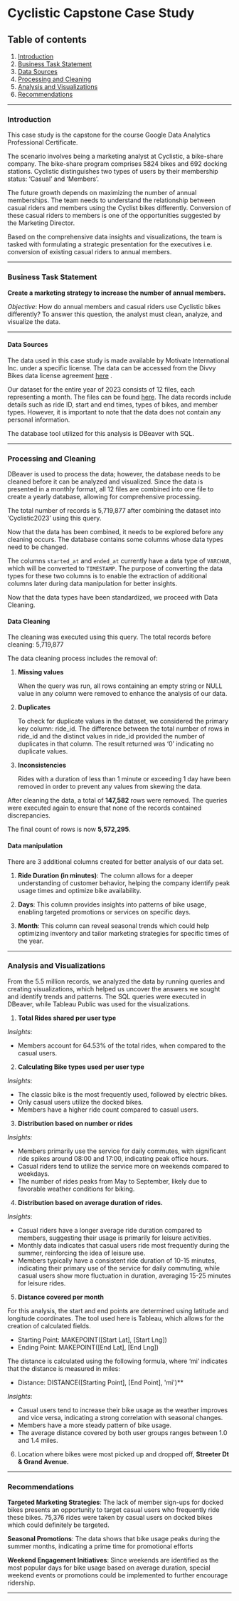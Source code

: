 
# Cyclistic Capstone Case Study
## Table of contents 

1. [Introduction](Capstone1.md#introduction) 
2. [Business Task Statement](Capstone1.md#business-task-statement) 
3. [Data Sources](Capstone1.md#data-sources) 
4. [Processing and Cleaning](Capstone1.md#processing-and-cleaning) 
5. [Analysis and Visualizations](Capstone1.md#analysis-and-visualizations) 
6. [Recommendations](Capstone1.md#recommendations)

---
###  Introduction

This case study is the capstone for the course Google Data Analytics Professional Certificate. 

The scenario involves being a marketing analyst at Cyclistic, a bike-share company. The bike-share program comprises 5824 bikes and 692 docking stations. Cyclistic distinguishes two types of users by their membership status: ‘Casual’ and ‘Members’.

 The future growth depends on maximizing the number of annual memberships. The team needs to understand the relationship between casual riders and members using the Cyclist bikes differently. Conversion of these casual riders to members is one of the opportunities suggested by the Marketing Director.

Based on the comprehensive data insights and visualizations, the team is tasked with formulating a strategic presentation for the executives i.e. conversion of existing casual riders to annual members.

---
###  Business Task Statement

**Create a marketing strategy to increase the number of annual members.**

*Objective*: How do annual members and casual riders use Cyclistic bikes differently? To answer this question, the analyst must clean, analyze, and visualize the data.

---
#### Data Sources

The data used in this case study is made available by Motivate International Inc. under a specific license. The data can be accessed from the Divvy Bikes data license agreement [here](https://divvybikes.com/data-license-agreement) .

Our dataset for the entire year of 2023 consists of 12 files, each representing a month. The files can be found [here](https://divvy-tripdata.s3.amazonaws.com/index.html). The data records include details such as ride ID, start and end times, types of bikes, and member types. However, it is important to note that the data does not contain any personal information.

The database tool utilized for this analysis is DBeaver with SQL.

---

### Processing and Cleaning

DBeaver is used to process the data; however, the database needs to be cleaned before it can be analyzed and visualized. Since the data is presented in a monthly format, all 12 files are combined into one file to create a yearly database, allowing for comprehensive processing.

The total number of records is 5,719,877 after combining the dataset into ‘Cyclistic2023’ using this query.

Now that the data has been combined, it needs to be explored before any cleaning occurs. The database contains some columns whose data types need to be changed.

The columns `started_at` and `ended_at` currently have a data type of `VARCHAR`, which will be converted to `TIMESTAMP`. The purpose of converting the data types for these two columns is to enable the extraction of additional columns later during data manipulation for better insights.
 
Now that the data types have been standardized, we proceed with Data Cleaning. 


   #### Data Cleaning

The cleaning was executed using this query. The total records before cleaning: 5,719,877
 
The data cleaning process includes the removal of:
 
1. **Missing values**
   
	When the query was run, all rows containing an empty string or NULL value in any column were removed to enhance the analysis of our data.

2. **Duplicates**

	To check for duplicate values in the dataset, we considered the primary key column: ride_id. The difference between the total number of rows in ride_id and the distinct values in ride_id provided the number of duplicates in that column. The result returned was ‘0’ indicating no duplicate values.

3. **Inconsistencies**
   
	Rides with a duration of less than 1 minute or exceeding 1 day have been removed in order to prevent any values from skewing the data.

After cleaning the data, a total of **147,582** rows were removed. The queries were executed again to ensure that none of the records contained discrepancies. 

The final count of rows is now **5,572,295**.

#### Data manipulation

There are 3 additional columns created for better analysis of our data set.

1. **Ride Duration (in minutes)**: The column allows for a deeper understanding of customer behavior, helping the company identify peak usage times and optimize bike availability. 

2. **Days**: This column provides insights into patterns of bike usage, enabling targeted promotions or services on specific days.
   
3. **Month**: This column can reveal seasonal trends which could help optimizing inventory and tailor marketing strategies for specific times of the year.

---
### Analysis and Visualizations

From the 5.5 million records, we analyzed the data by running queries and creating visualizations, which helped us uncover the answers we sought and identify trends and patterns. The SQL queries were executed in DBeaver, while Tableau Public was used for the visualizations.

1) **Total Rides shared per user type**

*Insights*:

- Members account for 64.53% of the total rides, when compared to the casual users.

2) **Calculating Bike types used per user type**

*Insights*:
  
- The classic bike is the most frequently used, followed by electric bikes.    
- Only casual users utilize the docked bikes.
- Members have a higher ride count compared to casual users.

3.  **Distribution based on number or rides**

*Insights:*
 
-  Members primarily use the service for daily commutes, with significant ride spikes around 08:00 and 17:00, indicating peak office hours.  
- Casual riders tend to utilize the service more on weekends compared to weekdays.
- The number of rides peaks from May to September, likely due to favorable weather conditions for biking.

4.  **Distribution based on average duration of rides.**

*Insights*: 

- Casual riders have a longer average ride duration compared to members, suggesting their usage is primarily for leisure activities.
- Monthly data indicates that casual users ride most frequently during the summer, reinforcing the idea of leisure use.
- Members typically have a consistent ride duration of 10-15 minutes, indicating their primary use of the service for daily commuting, while casual users show more fluctuation in duration, averaging 15-25 minutes for leisure rides.

5. **Distance covered per month**

For this analysis, the start and end points are determined using latitude and longitude coordinates. The tool used here is Tableau, which allows for the creation of calculated fields.

- Starting Point: MAKEPOINT([Start Lat], [Start Lng])
- Ending Point: MAKEPOINT([End Lat], [End Lng])


The distance is calculated using the following formula, where ‘mi’ indicates that the distance is measured in miles:

- Distance: DISTANCE([Starting Point], [End Point], 'mi')**

*Insights*:

- Casual users tend to increase their bike usage as the weather improves and vice versa, indicating a strong correlation with seasonal changes.
- Members have a more steady pattern of bike usage.
- The average distance covered by both user groups ranges between 1.0 and 1.4 miles.

6. Location where bikes were most picked up and dropped off, **Streeter Dt & Grand Avenue.**
---
### Recommendations 

**Targeted Marketing Strategies**: The lack of member sign-ups for docked bikes presents an opportunity to target casual users who frequently ride these bikes. 75,376 rides were taken by casual users on docked bikes which could definitely be targeted.   

**Seasonal Promotions**: The data shows that bike usage peaks during the summer months, indicating a prime time for promotional efforts
 
**Weekend Engagement Initiatives**: Since weekends are identified as the most popular days for bike usage based on average duration, special weekend events or promotions could be implemented to further encourage ridership.

---
